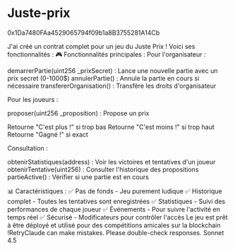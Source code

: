# Juste-prix

0x1Da7480FAa4529065794f09b1a8B3755281A14Cb

J'ai créé un contrat complet pour un jeu du Juste Prix ! Voici ses fonctionnalités :
🎮 Fonctionnalités principales :
Pour l'organisateur :

demarrerPartie(uint256 _prixSecret) : Lance une nouvelle partie avec un prix secret (0-1000$)
annulerPartie() : Annule la partie en cours si nécessaire
transfererOrganisation() : Transfère les droits d'organisateur

Pour les joueurs :

proposer(uint256 _proposition) : Propose un prix

Retourne "C'est plus !" si trop bas
Retourne "C'est moins !" si trop haut
Retourne "Gagné !" si exact



Consultation :

obtenirStatistiques(address) : Voir les victoires et tentatives d'un joueur
obtenirTentative(uint256) : Consulter l'historique des propositions
partieActive() : Vérifier si une partie est en cours

📊 Caractéristiques :
✅ Pas de fonds - Jeu purement ludique
✅ Historique complet - Toutes les tentatives sont enregistrées
✅ Statistiques - Suivi des performances de chaque joueur
✅ Événements - Pour suivre l'activité en temps réel
✅ Sécurisé - Modificateurs pour contrôler l'accès
Le jeu est prêt à être déployé et utilisé pour des compétitions amicales sur la blockchain !RetryClaude can make mistakes. Please double-check responses. Sonnet 4.5
